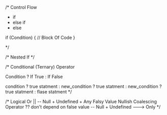 /*
  Control Flow
  - if
  - else if
  - else

  if (Condition) {
    // Block Of Code
  }

*/


/*
  Nested If
*/


/*
  Conditional (Ternary) Operator

    
   Condition ? If True : If False

   condition ? true statment : new_condition ? true statment : new_condition ? true statment : flase statment
*/



/*
  Logical Or ||
  -- Null + Undefined + Any Falsy Value
  Nullish Coalescing Operator ?? don't depend on false value 
  -- Null + Undefined ---> Only
*/

